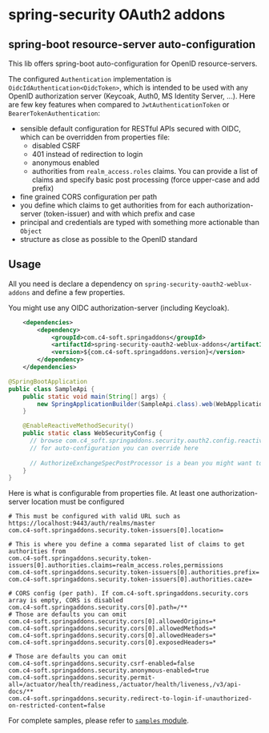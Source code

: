# spring-security OAuth2 addons

## spring-boot resource-server auto-configuration

This lib offers spring-boot auto-configuration for OpenID resource-servers.

The configured `Authentication` implementation is `OidcIdAuthentication<OidcToken>`, which is intended to be used with any OpenID authorization server (Keycoak, Auth0, MS Identity Server, ...).
Here are few key features when compared to `JwtAuthenticationToken` or `BearerTokenAuthentication`:
 * sensible default configuration for RESTful APIs secured with OIDC, which can be overridden from properties file:
   - disabled CSRF
   - 401 instead of redirection to login
   - anonymous enabled
   - authorities from `realm_access.roles` claims. You can provide a list of claims and specify basic post processing (force upper-case and add prefix)
 * fine grained CORS configuration per path
 * you define which claims to get authorities from for each authorization-server (token-issuer) and with which prefix and case
 * principal and credentials are typed with something more actionable than `Object`
 * structure as close as possible to the OpenID standard

## Usage

All you need is declare a dependency on `spring-security-oauth2-weblux-addons` and define a few properties.

You might use any OIDC authorization-server (including Keycloak).


``` xml
    <dependencies>
        <dependency>
            <groupId>com.c4-soft.springaddons</groupId>
            <artifactId>spring-security-oauth2-weblux-addons</artifactId>
            <version>${com.c4-soft.springaddons.version}</version>
        </dependency>
    </dependencies>
```

``` java
@SpringBootApplication
public class SampleApi {
	public static void main(String[] args) {
		new SpringApplicationBuilder(SampleApi.class).web(WebApplicationType.REACTIVE).run(args);
	}

	@EnableReactiveMethodSecurity()
	public static class WebSecurityConfig {
	  // browse com.c4_soft.springaddons.security.oauth2.config.reactive.ReactiveSecurityBeans
	  // for auto-configuration you can override here
	  
	  // AuthorizeExchangeSpecPostProcessor is a bean you might want to provide explicitly for routes neither public nor requiring just isAuthenticated()
	}
}
```
Here is what is configurable from properties file. At least one authorization-server location must be configured
``` properties
# This must be configured with valid URL such as https://localhost:9443/auth/realms/master
com.c4-soft.springaddons.security.token-issuers[0].location=

# This is where you define a comma separated list of claims to get authorities from
com.c4-soft.springaddons.security.token-issuers[0].authorities.claims=realm_access.roles,permissions
com.c4-soft.springaddons.security.token-issuers[0].authorities.prefix=
com.c4-soft.springaddons.security.token-issuers[0].authorities.caze=

# CORS config (per path). If com.c4-soft.springaddons.security.cors array is empty, CORS is disabled
com.c4-soft.springaddons.security.cors[0].path=/**
# Those are defaults you can omit
com.c4-soft.springaddons.security.cors[0].allowedOrigins=*
com.c4-soft.springaddons.security.cors[0].allowedMethods=*
com.c4-soft.springaddons.security.cors[0].allowedHeaders=*
com.c4-soft.springaddons.security.cors[0].exposedHeaders=*

# Those are defaults you can omit
com.c4-soft.springaddons.security.csrf-enabled=false
com.c4-soft.springaddons.security.anonymous-enabled=true
com.c4-soft.springaddons.security.permit-all=/actuator/health/readiness,/actuator/health/liveness,/v3/api-docs/**
com.c4-soft.springaddons.security.redirect-to-login-if-unauthorized-on-restricted-content=false
```

For complete samples, please refer to [`samples` module](https://github.com/ch4mpy/spring-addons/tree/master/samples).
